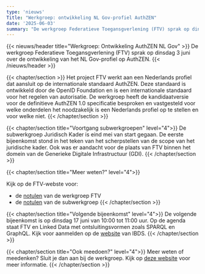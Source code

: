```yaml
---
type: 'nieuws'
Title: "Werkgroep: ontwikkeling NL Gov-profiel AuthZEN"
date: '2025-06-03'
summary: "De werkgroep Federatieve Toegansgverlening (FTV) sprak op dinsdag 3 juni over de ontwikkeling van het NL Gov-profiel op AuthZEN."
---
```


{{< nieuws/header title="Werkgroep: Ontwikkeling AuthZEN NL Gov" >}}
De werkgroep Federatieve Toegansgverlening (FTV) sprak op dinsdag 3 juni over de ontwikkeling van het NL Gov-profiel op AuthZEN.
{{< /nieuws/header >}}

{{< chapter/section >}}
Het project FTV werkt aan een Nederlands profiel dat aansluit op de internationale standaard AuthZEN. Deze standaard is ontwikkeld door de OpenID Foundation en is een internationale standaard voor het regelen van autorisatie. 
De werkgroep heeft de kandidaatversie voor de definitieve AuthZEN 1.0 specificatie besproken en vastgesteld voor welke onderdelen het noodzakelijk is een Nederlands profiel op te stellen en voor welke niet.
{{< /chapter/section >}}

{{< chapter/section title="Voortgang subwerkgroepen" level="4">}}
De subwerkgroep Juridisch Kader is eind mei van start gegaan. De eerste bijeenkomst stond in het teken van het scherpstellen van de scope van het juridische kader. Ook was er aandacht voor de plaats van FTV binnen het domein van de Generieke Digitale Infrastructuur (GDI). 
{{< /chapter/section >}}

{{< chapter/section title="Meer weten?" level="4">}}

Kijk op de FTV-webste voor:
- de [notulen](/ftv/meedoen/werkgroep/authzen/) van de werkgroep FTV
- de [notulen](/ftv/meedoen/werkgroep/juridisch-kader-sub1/) van de subwerkgroep
{{< /chapter/section >}}

{{< chapter/section title="Volgende bijeenkomst" level="4">}}
De volgende bijeenkomst is op dinsdag 17 juni van 10:00 tot 11:00 uur. Op de agenda staat  FTV en Linked Data met ontsluitingsvormen zoals SPARQL en GraphQL.
Kijk voor aanmelden op de [website](https://realisatieibds.nl/groups/view/0056c9ef-5c2e-44f9-a998-e735f1e9ccaa/federatief-datastelsel/events/view/b33b2387-0764-400f-a245-49a31c1859e5/werkgroep-federatieve-toegangsverlening-sparql-graphql-en-linked-data) van IBDS.
{{< /chapter/section >}}

{{< chapter/section title="Ook meedoen?" level="4">}}
Meer weten of meedenken? Sluit je dan aan bij de werkgroep. Kijk op [deze website](/ftv/) voor meer informatie.
{{< /chapter/section >}}
